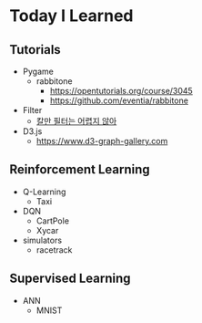 # Today I Learned



## Tutorials

- Pygame
    - rabbitone
        - https://opentutorials.org/course/3045
        - https://github.com/eventia/rabbitone
- Filter
    - [칼만 필터는 어렵지 않아](http://www.yes24.com/Product/Goods/73621194)
- D3.js
    - https://www.d3-graph-gallery.com



## Reinforcement Learning

- Q-Learning
    - Taxi
- DQN
    - CartPole
    - Xycar
- simulators
    - racetrack


## Supervised Learning

- ANN
    - MNIST